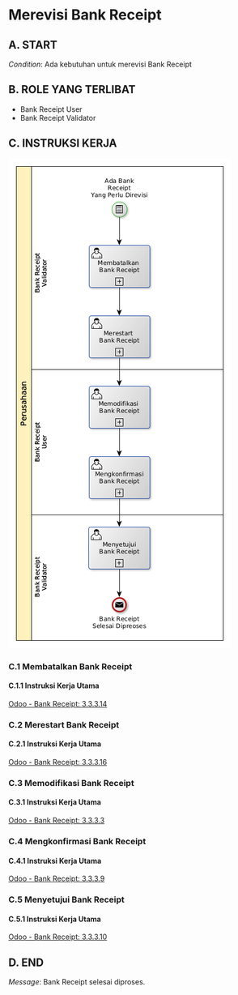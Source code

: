 # Merevisi Bank Receipt

## <a name="input">A. START</a>

*Condition*: Ada kebutuhan untuk merevisi Bank Receipt

## <a name="role">B. ROLE YANG TERLIBAT</a>

* Bank Receipt User
* Bank Receipt Validator

## <a name="instruksi">C. INSTRUKSI KERJA</a>

![](../img/prosedur-kerja/merevisi-bank-receipt.png)

### C.1 Membatalkan Bank Receipt

#### C.1.1 Instruksi Kerja Utama

[Odoo - Bank Receipt: 3.3.3.14](../transaksi/bank-receipt/batal.md)

### C.2 Merestart Bank Receipt

#### C.2.1 Instruksi Kerja Utama

[Odoo - Bank Receipt: 3.3.3.16](../transaksi/bank-receipt/restart.md)

### C.3 Memodifikasi Bank Receipt

#### C.3.1 Instruksi Kerja Utama

[Odoo - Bank Receipt: 3.3.3.3](../transaksi/bank-receipt/memodifikasi.md)

### C.4 Mengkonfirmasi Bank Receipt

#### C.4.1 Instruksi Kerja Utama

[Odoo - Bank Receipt: 3.3.3.9](../transaksi/bank-receipt/konfirmasi.md)

### C.5 Menyetujui Bank Receipt

#### C.5.1 Instruksi Kerja Utama

[Odoo - Bank Receipt: 3.3.3.10](../transaksi/bank-receipt/approve.md)

## <a name="input">D. END</a>

*Message*: Bank Receipt selesai diproses.
